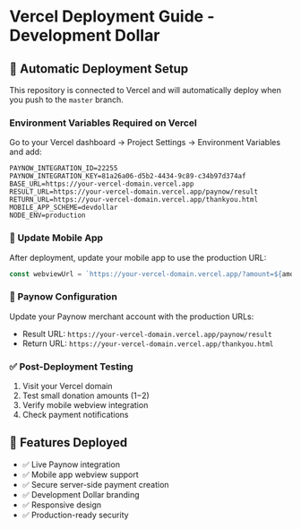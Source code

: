 # Vercel Deployment Guide - Development Dollar

## 🚀 Automatic Deployment Setup

This repository is connected to Vercel and will automatically deploy when you push to the `master` branch.

### Environment Variables Required on Vercel

Go to your Vercel dashboard → Project Settings → Environment Variables and add:

```
PAYNOW_INTEGRATION_ID=22255
PAYNOW_INTEGRATION_KEY=81a26a06-d5b2-4434-9c89-c34b97d374af
BASE_URL=https://your-vercel-domain.vercel.app
RESULT_URL=https://your-vercel-domain.vercel.app/paynow/result
RETURN_URL=https://your-vercel-domain.vercel.app/thankyou.html
MOBILE_APP_SCHEME=devdollar
NODE_ENV=production
```

### 📱 Update Mobile App

After deployment, update your mobile app to use the production URL:
```javascript
const webviewUrl = `https://your-vercel-domain.vercel.app/?amount=${amount}&mobile=true`;
```

### 🔐 Paynow Configuration

Update your Paynow merchant account with the production URLs:
- Result URL: `https://your-vercel-domain.vercel.app/paynow/result`
- Return URL: `https://your-vercel-domain.vercel.app/thankyou.html`

### ✅ Post-Deployment Testing

1. Visit your Vercel domain
2. Test small donation amounts ($1-$2)
3. Verify mobile webview integration
4. Check payment notifications

## 🎯 Features Deployed

- ✅ Live Paynow integration
- ✅ Mobile app webview support
- ✅ Secure server-side payment creation
- ✅ Development Dollar branding
- ✅ Responsive design
- ✅ Production-ready security